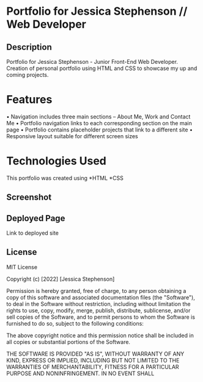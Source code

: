 # Portfolio for Jessica Stephenson // Web Developer


## Description
Portfolio for Jessica Stephenson - Junior Front-End Web Developer.
Creation of personal portfolio using HTML and CSS to showcase my up and coming projects. 

# Features
•	Navigation includes three main sections – About Me, Work and Contact Me
•	Portfolio navigation links to each corresponding section on the main page
•	Portfolio contains placeholder projects that link to a different site
•	Responsive layout suitable for different screen sizes 
# Technologies Used
This portfolio was created using
*HTML
*CSS

## Screenshot

## Deployed Page
Link to deployed site

## License 
MIT License

Copyright (c) [2022] [Jessica Stephenson]

Permission is hereby granted, free of charge, to any person obtaining a copy
of this software and associated documentation files (the "Software"), to deal
in the Software without restriction, including without limitation the rights
to use, copy, modify, merge, publish, distribute, sublicense, and/or sell
copies of the Software, and to permit persons to whom the Software is
furnished to do so, subject to the following conditions:

The above copyright notice and this permission notice shall be included in all
copies or substantial portions of the Software.

THE SOFTWARE IS PROVIDED "AS IS", WITHOUT WARRANTY OF ANY KIND, EXPRESS OR
IMPLIED, INCLUDING BUT NOT LIMITED TO THE WARRANTIES OF MERCHANTABILITY,
FITNESS FOR A PARTICULAR PURPOSE AND NONINFRINGEMENT. IN NO EVENT SHALL 








<!-- 
# Code-Refactor for Horiseon


## Description
Code Refactor for Horisoen website

Improving existing code by adding semantic HTML, Improving the CSS selectors to match.
HTML elements now follow a logical structure independent of styling and positioning. All images and icons have accessible alt attributes. Heading attributes fall in sequential order.
A bonus to the refactoring is an improvement in the SEO. 

> **Note**: No changes where made to the design of the website]


## Technologies Used
This project was created using 
*HTML
*CSS


## Screenshot
Once deployed the website can be viewed in a traditional desktop browser.

The following image shows the web application's appearance and functionality:

![The Horiseon webpage includes a navigation bar, a header image, and cards with text and images at the bottom of the page.](assets/images/screencapture-127-0-0-1-5500-index-html-2022-11-21-11_19_49.png)

> **Note**: This layout is designed for viewing on a desktop, so you may notice that some of the elements don't look like the mock-up at a smaller resolution.


## Deployed Page
Link to the deployed site
https://jessie93.github.io/horiseon-code-refactor/


## License 
MIT License

Copyright (c) [2022] [Jessica Stephenson]

Permission is hereby granted, free of charge, to any person obtaining a copy
of this software and associated documentation files (the "Software"), to deal
in the Software without restriction, including without limitation the rights
to use, copy, modify, merge, publish, distribute, sublicense, and/or sell
copies of the Software, and to permit persons to whom the Software is
furnished to do so, subject to the following conditions:

The above copyright notice and this permission notice shall be included in all
copies or substantial portions of the Software.

THE SOFTWARE IS PROVIDED "AS IS", WITHOUT WARRANTY OF ANY KIND, EXPRESS OR
IMPLIED, INCLUDING BUT NOT LIMITED TO THE WARRANTIES OF MERCHANTABILITY,
FITNESS FOR A PARTICULAR PURPOSE AND NONINFRINGEMENT. IN NO EVENT SHALL THE
AUTHORS OR COPYRIGHT HOLDERS BE LIABLE FOR ANY CLAIM, DAMAGES OR OTHER
LIABILITY, WHETHER IN AN ACTION OF CONTRACT, TORT OR OTHERWISE, ARISING FROM,
OUT OF OR IN CONNECTION WITH THE SOFTWARE OR THE USE OR OTHER DEALINGS IN THE
SOFTWARE. -->